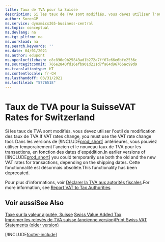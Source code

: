 ```yaml
---
title: Taux de TVA pour la Suisse
description: Si les taux de TVA sont modifiés, vous devez utiliser l'outil de modification des taux de TVA. Dans les versions de Business Central antérieures, vous pouviez utiliser temporairement l'ancien et le nouveau taux de TVA pour les transactions, en fonction des dates d'expédition. Cette fonctionnalité est désormais obsolète.
author: SorenGP
ms.service: dynamics365-business-central
ms.topic: conceptual
ms.devlang: na
ms.tgt_pltfrm: na
ms.workload: na
ms.search.keywords: ''
ms.date: 04/01/2021
ms.author: edupont
ms.openlocfilehash: e8c896e9b25843ad1b272a7ff07e66e6bfe2536c
ms.sourcegitcommit: 766e2840fd16efb901d211d7fa64d96766ac99d9
ms.translationtype: HT
ms.contentlocale: fr-CH
ms.lasthandoff: 03/31/2021
ms.locfileid: "5776518"
---
```

# <a name="vat-rates-for-switzerland"></a><span data-ttu-id="48eee-105">Taux de TVA pour la Suisse</span><span class="sxs-lookup"><span data-stu-id="48eee-105">VAT Rates for Switzerland</span></span>
<span data-ttu-id="48eee-106">Si les taux de TVA sont modifiés, vous devez utiliser l'outil de modification des taux de TVA.</span><span class="sxs-lookup"><span data-stu-id="48eee-106">If VAT rates change, you must use the VAT rate change tool.</span></span> <span data-ttu-id="48eee-107">Dans les versions de [!INCLUDE[prod_short](../../includes/prod_short.md)] antérieures, vous pouviez utiliser temporairement l'ancien et le nouveau taux de TVA pour les transactions, en fonction des dates d'expédition.</span><span class="sxs-lookup"><span data-stu-id="48eee-107">In earlier versions of [!INCLUDE[prod_short](../../includes/prod_short.md)] you could temporarily use both the old and the new VAT rates for transactions, depending on the shipping dates.</span></span> <span data-ttu-id="48eee-108">Cette fonctionnalité est désormais obsolète.</span><span class="sxs-lookup"><span data-stu-id="48eee-108">This functionality has been deprecated.</span></span>  

<span data-ttu-id="48eee-109">Pour plus d'informations, voir [Déclarer la TVA aux autorités fiscales](../../finance-how-report-vat.md).</span><span class="sxs-lookup"><span data-stu-id="48eee-109">For more information, see [Report VAT to Tax Authorities](../../finance-how-report-vat.md).</span></span>  

## <a name="see-also"></a><span data-ttu-id="48eee-110">Voir aussi</span><span class="sxs-lookup"><span data-stu-id="48eee-110">See Also</span></span>  
 <span data-ttu-id="48eee-111">[Taxe sur la valeur ajoutée, Suisse](swiss-value-added-tax.md) </span><span class="sxs-lookup"><span data-stu-id="48eee-111">[Swiss Value Added Tax](swiss-value-added-tax.md) </span></span>  
 [<span data-ttu-id="48eee-112">Imprimer les relevés de TVA suisse (ancienne version)</span><span class="sxs-lookup"><span data-stu-id="48eee-112">Print Swiss VAT Statements (older version)</span></span>](how-to-print-swiss-vat-statements-older-version-.md)


[!INCLUDE[footer-include](../../includes/footer-banner.md)]